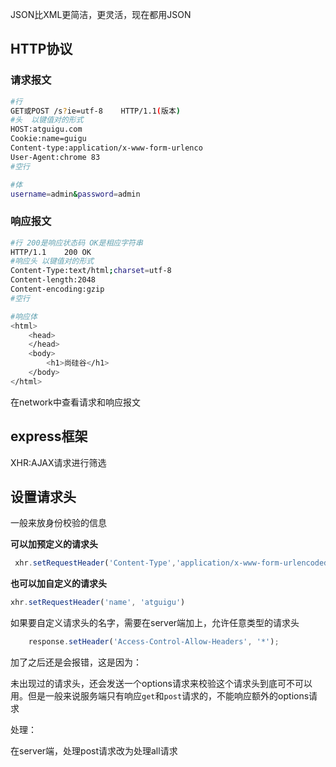 JSON比XML更简洁，更灵活，现在都用JSON

## HTTP协议

### 请求报文

```bash
#行	
GET或POST /s?ie=utf-8	HTTP/1.1(版本)
#头 	以键值对的形式
HOST:atguigu.com
Cookie:name=guigu
Content-type:application/x-www-form-urlenco
User-Agent:chrome 83
#空行

#体
username=admin&password=admin
```

### 响应报文

```bash
#行 200是响应状态码 OK是相应字符串
HTTP/1.1	200	OK
#响应头 以键值对的形式
Content-Type:text/html;charset=utf-8
Content-length:2048
Content-encoding:gzip
#空行

#响应体
<html>
	<head>
	</head>
	<body>
		<h1>尚硅谷</h1>
	</body>
</html>
```

在network中查看请求和响应报文

## express框架







XHR:AJAX请求进行筛选

## 设置请求头

一般来放身份校验的信息

**可以加预定义的请求头**

```javascript
 xhr.setRequestHeader('Content-Type','application/x-www-form-urlencoded')
```

**也可以加自定义的请求头**

```javascript
xhr.setRequestHeader('name', 'atguigu')
```

如果要自定义请求头的名字，需要在server端加上，允许任意类型的请求头

```javascript
    response.setHeader('Access-Control-Allow-Headers', '*');
```

加了之后还是会报错，这是因为：

未出现过的请求头，还会发送一个options请求来校验这个请求头到底可不可以用。但是一般来说服务端只有响应`get`和`post`请求的，不能响应额外的options请求

处理：

在server端，处理post请求改为处理all请求